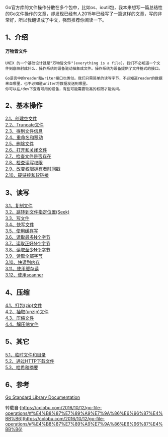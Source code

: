 Go官方库的文件操作分散在多个包中，比如os、ioutil包，我本来想写一篇总结性的Go文件操作的文章，却发现已经有人2015年已经写了一篇这样的文章，写的非常好，所以我翻译成了中文，强烈推荐你阅读一下。

## 1、介绍
#### 万物皆文件
    UNIX 的一个基础设计就是"万物皆文件"(everything is a file)。我们不必知道一个文件到底映射成什么，操作系统的设备驱动抽象成文件。操作系统为设备提供了文件格式的接口。
    
    Go语言中的reader和writer接口也类似。我们只需简单的读写字节，不必知道reader的数据来自哪里，也不必知道writer将数据发送到哪里。
    你可以在/dev下查看可用的设备，有些可能需要较高的权限才能访问。
## 2、基本操作
[2.1、创建空文件](2.1-创建空文件.md)  
[2.2、Truncate文件](2.2-Truncate文件.md)  
[2.3、得到文件信息](2.3-得到文件信息.md)  
[2.4、重命名和移动](2.4-重命名和移动.md)  
[2.5、删除文件](2.5-删除文件.md)  
[2.6、打开和关闭文件](2.6-打开和关闭文件.md)  
[2.7、检查文件是否存在](2.7-检查文件是否存在.md)    
[2.8、检查读写权限](2.8-检查读写权限.md)  
[2.9、改变权限拥有者时间戳](2.9-改变权限拥有者时间戳.md)  
[2.10、硬链接和软链接](2.10-硬链接和软链接.md)  
## 3、读写
[3.1、复制文件](3.1-复制文件.md)  
[3.2、跳转到文件指定位置(Seek)](3.2-跳转到文件指定位置(Seek).md)    
[3.3、写文件](3.3-写文件.md)  
[3.4、快写文件](3.4-快写文件.md)  
[3.5、使用缓存写](3.5-使用缓存写.md)  
[3.6、读取最多N个字节](3.6-读取最多N个字节.md)  
[3.7、读取正好N个字节](3.7-读取正好N个字节.md)  
[3.8、读取至少N个字节](3.8-读取至少N个字节.md)  
[3.9、读取全部字节](3.9-读取全部字节.md)  
[3.10、快读到内存](3.10-快读到内存.md)  
[3.11、使用缓存读](3.11-使用缓存读.md)  
[3.12、使用scanner](3.12-使用scanner.md)  
## 4、压缩
[4.1、打包(zip)文件](4.1-打包(zip)文件.md)  
[4.2、抽取(unzip)文件](4.2-抽取(unzip)文件.md)  
[4.3、压缩文件](4.3-压缩文件.md)  
[4.4、解压缩文件](4.4-解压缩文件.md)  
## 5、其它
[5.1、临时文件和目录](5.1-临时文件和目录.md)  
[5.2、通过HTTP下载文件](5.2-通过HTTP下载文件.md)  
[5.3、哈希和摘要](5.3-哈希和摘要.md)  
## 6、参考
[Go Standard Library Documentation](https://golang.org/pkg/)  

转载自:[https://colobu.com/2016/10/12/go-file-operations/#%E4%B8%87%E7%89%A9%E7%9A%86%E6%96%87%E4%BB%B6](https://colobu.com/2016/10/12/go-file-operations/#%E4%B8%87%E7%89%A9%E7%9A%86%E6%96%87%E4%BB%B6)